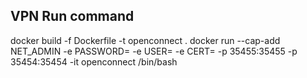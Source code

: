 ## VPN Run command
docker build -f Dockerfile -t openconnect .
docker run --cap-add NET_ADMIN -e PASSWORD=<password> -e USER=<username> -e CERT=<cert> -p 35455:35455 -p 35454:35454 -it openconnect /bin/bash
